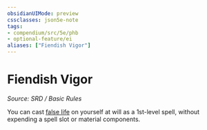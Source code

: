 ```yaml
---
obsidianUIMode: preview
cssclasses: json5e-note
tags:
- compendium/src/5e/phb
- optional-feature/ei
aliases: ["Fiendish Vigor"]
---
```

# Fiendish Vigor
*Source: SRD / Basic Rules* 

You can cast [false life](false-life.md) on yourself at will as a 1st-level spell, without expending a spell slot or material components.